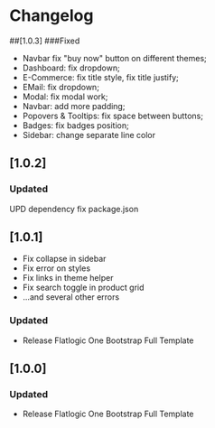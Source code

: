# Changelog

##[1.0.3]
###Fixed
- Navbar fix "buy now" button on different themes;
- Dashboard: fix dropdown;
- E-Commerce: fix title style, fix title justify;
- EMail: fix dropdown;
- Modal: fix modal work;
- Navbar: add more padding;
- Popovers & Tooltips: fix space between buttons;
- Badges: fix badges position;
- Sidebar: change separate line color

## [1.0.2]
### Updated
UPD dependency
fix package.json

## [1.0.1]

- Fix collapse in sidebar
- Fix error on styles
- Fix links in theme helper
- Fix search toggle in product grid
- ...and several other errors

### Updated

- Release Flatlogic One Bootstrap Full Template
## [1.0.0]

### Updated

- Release Flatlogic One Bootstrap Full Template
